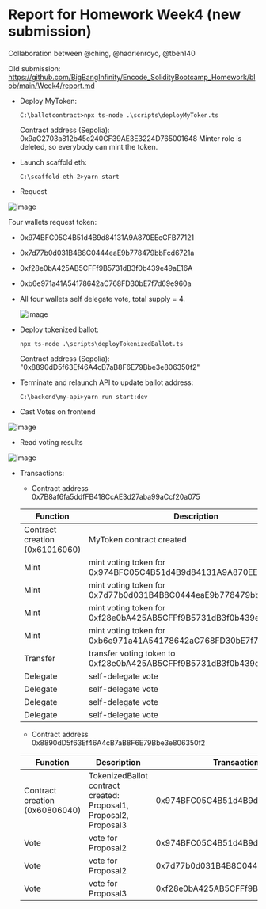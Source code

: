 # Report for Homework Week4 (new submission)

Collaboration between @ching, @hadrienroyo, @tben140

Old submission: https://github.com/BigBangInfinity/Encode_SolidityBootcamp_Homework/blob/main/Week4/report.md
* Deploy MyToken:
  ```
  C:\ballotcontract>npx ts-node .\scripts\deployMyToken.ts
  ```
  Contract address (Sepolia): 0x9aC2703a812b45c240CF39AE3E3224D765001648
  Minter role is deleted, so everybody can mint the token.

* Launch scaffold eth:
  ```
  C:\scaffold-eth-2>yarn start
  ```
* Request 

![image](https://github.com/BigBangInfinity/Encode_SolidityBootcamp_Homework/assets/37957341/eb693558-f3b4-447e-b28b-05ad974c2162)


  Four wallets request token:
  * 0x974BFC05C4B51d4B9d84131A9A870EEcCFB77121
  * 0x7d77b0d031B4B8C0444eaE9b778479bbFcd6721a
  * 0xf28e0bA425AB5CFFf9B5731dB3f0b439e49aE16A
  * 0xb6e971a41A54178642aC768FD30bE7f7d69e960a

* All four wallets self delegate vote, total supply = 4.

  ![image](https://github.com/BigBangInfinity/Encode_SolidityBootcamp_Homework/assets/37957341/601bebda-aaa5-4abc-bb3f-97bd309309b4)

* Deploy tokenized ballot:
  ```
  npx ts-node .\scripts\deployTokenizedBallot.ts
  ```

  Contract address (Sepolia): "0x8890dD5f63Ef46A4cB7aB8F6E79Bbe3e806350f2"

* Terminate and relaunch API to update ballot address:
  ```
  C:\backend\my-api>yarn run start:dev
  ```
* Cast Votes on frontend

![image](https://github.com/BigBangInfinity/Encode_SolidityBootcamp_Homework/assets/37957341/798f31bc-540a-4cc6-95c7-a9eb8b2f72a8)

* Read voting results

![image](https://github.com/BigBangInfinity/Encode_SolidityBootcamp_Homework/assets/37957341/21c11d6e-900c-4400-ab28-bbc05c7b30e0)


* Transactions:
  * Contract address 0x7B8af6fa5ddfFB418CcAE3d27aba99aCcf20a075
    
   | Function | Description | Transaction from account | TransactionHash |
   | --- | --- | --- | --- |
   | Contract creation (0x61016060) | MyToken contract created | 0x974BFC05C4B51d4B9d84131A9A870EEcCFB77121 | 0xfdfaf165c326e713185b0489b673fb86e44994269f7310274aa1b0684a24506d |
   | Mint | mint voting token for 0x974BFC05C4B51d4B9d84131A9A870EEcCFB77121 | 0x974BFC05C4B51d4B9d84131A9A870EEcCFB77121 | 0x351f1e889c5177629dda796a9774efdd1352920de24d2eeacc8c5d1414918605 |
   | Mint | mint voting token for 0x7d77b0d031B4B8C0444eaE9b778479bbFcd6721a | 0x7d77b0d031B4B8C0444eaE9b778479bbFcd6721a | 0x056ca81cb04d2545dafe43d61a008bc0485475b1aa2fb1c6523a33e9411a2720  |
   | Mint | mint voting token for 0xf28e0bA425AB5CFFf9B5731dB3f0b439e49aE16A | 0xf28e0bA425AB5CFFf9B5731dB3f0b439e49aE16A | 0x2a7f36d594a9a32777a32da46623d7c11d72fb8ac8f506fac287b32f94cbc34d  |
   | Mint | mint voting token for 0xb6e971a41A54178642aC768FD30bE7f7d69e960a | 0xb6e971a41A54178642aC768FD30bE7f7d69e960a | 0x04edd5b00c2437f57cedec9bd5af7b70151ded6fd5af1131032be94693986526 |
   | Transfer | transfer voting token to 0xf28e0bA425AB5CFFf9B5731dB3f0b439e49aE16A | 0xb6e971a41A54178642aC768FD30bE7f7d69e960a | 0x5b37c046f16c5e3e4722fe917284f5d8d6ff5e27eb92139f27db4108199aeea3 |
   | Delegate | self-delegate vote | 0x974BFC05C4B51d4B9d84131A9A870EEcCFB77121 | 0xd41fd8d17312857c66bda7f9a06b771cb31380b4d565f5bc54fd98839163c692 |
   | Delegate | self-delegate vote | 0x7d77b0d031B4B8C0444eaE9b778479bbFcd6721a | 0xe59e7add5580e03b7803a967b96a380fabeff70d8c12808d5ebba022cfed8343 |
   | Delegate | self-delegate vote | 0xf28e0bA425AB5CFFf9B5731dB3f0b439e49aE16A | 0x1299252f12d06e0b189c8c3efecc4c0e6a1cc1aa373b145b0ac6041a23a63b35 |
   | Delegate | self-delegate vote | 0xb6e971a41A54178642aC768FD30bE7f7d69e960a | 0x2d3662723bc2f3a4bd1d7323f7c84af8cbf21c5aeaafe2783680bce5de275cce |

  * Contract address 0x8890dD5f63Ef46A4cB7aB8F6E79Bbe3e806350f2

   | Function | Description | Transaction from account | TransactionHash |
   | --- | --- | --- | --- |
   | Contract creation (0x60806040) | TokenizedBallot contract created: Proposal1, Proposal2, Proposal3 | 0x974BFC05C4B51d4B9d84131A9A870EEcCFB77121 | 0xec56712728197aeed1408bb9e000deed7ddb109d57ccec561c769ab6b36826e8 |
   | Vote | vote for Proposal2 | 0x974BFC05C4B51d4B9d84131A9A870EEcCFB77121 | 0xe4d21e655768d96b56c7e2ea395a29bb66abab4bba4ccfe6326ce7041ddb95c2 |
   | Vote | vote for Proposal2 | 0x7d77b0d031B4B8C0444eaE9b778479bbFcd6721a | 0x5425014b19ce1eb8d7587893482ee23475638820398dd87c064af39db822155c |
   | Vote | vote for Proposal3 | 0xf28e0bA425AB5CFFf9B5731dB3f0b439e49aE16A | 0x7a02646d214f79e3c35938708416d14aa489dffa4d4a4fe588271bcccdd23dc1 |

